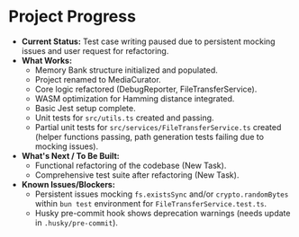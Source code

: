 <!-- Version: 0.4 | Last Updated: 2025-04-05 | Updated By: Cline -->

# Project Progress

- **Current Status:** Test case writing paused due to persistent mocking issues and user request for refactoring.
- **What Works:**
  - Memory Bank structure initialized and populated.
  - Project renamed to MediaCurator.
  - Core logic refactored (DebugReporter, FileTransferService).
  - WASM optimization for Hamming distance integrated.
  - Basic Jest setup complete.
  - Unit tests for `src/utils.ts` created and passing.
  - Partial unit tests for `src/services/FileTransferService.ts` created (helper functions passing, path generation tests failing due to mocking issues).
- **What's Next / To Be Built:**
  - Functional refactoring of the codebase (New Task).
  - Comprehensive test suite after refactoring (New Task).
- **Known Issues/Blockers:**
  - Persistent issues mocking `fs.existsSync` and/or `crypto.randomBytes` within `bun test` environment for `FileTransferService.test.ts`.
  - Husky pre-commit hook shows deprecation warnings (needs update in `.husky/pre-commit`).
